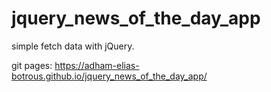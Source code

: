 # jquery_news_of_the_day_app
simple fetch data with jQuery.

git pages: 
https://adham-elias-botrous.github.io/jquery_news_of_the_day_app/

